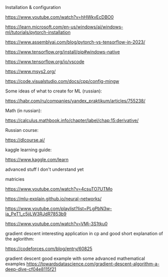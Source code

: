 Installation & configuration

https://www.youtube.com/watch?v=hHWkvEcDBO0


https://learn.microsoft.com/en-us/windows/ai/windows-ml/tutorials/pytorch-installation

https://www.assemblyai.com/blog/pytorch-vs-tensorflow-in-2023/

https://www.tensorflow.org/install/pip#windows-native

https://www.tensorflow.org/io/vscode

https://www.msys2.org/

https://code.visualstudio.com/docs/cpp/config-mingw

Some ideas of what to create for ML (russian):

https://habr.com/ru/companies/yandex_praktikum/articles/755238/


Math (in russian):

https://calculus.mathbook.info/chapter/label/chap:15:derivative/


Russian course:

https://dlcourse.ai/

kaggle learning guide:

https://www.kaggle.com/learn


advanced stuff I don't understand yet

matricies

https://www.youtube.com/watch?v=4csuTO7UTMo

https://mlu-explain.github.io/neural-networks/

https://www.youtube.com/playlist?list=PLgPbN3w-ia_PeT1_c5jiLW3RJdR7853b9

https://www.youtube.com/watch?v=VMj-3S1tku0

gradient descent interesting application in cp and good short explanation of the aglorithm:

https://codeforces.com/blog/entry/60825

gradient descent good example with some advanced mathematical examples
https://towardsdatascience.com/gradient-descent-algorithm-a-deep-dive-cf04e8115f21
